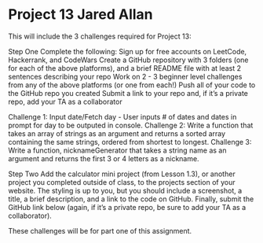 # Project 13 Jared Allan

This will include the 3 challenges required for Project 13:

Step One
Complete the following:
Sign up for free accounts on LeetCode, Hackerrank, and CodeWars
Create a GitHub repository with 3 folders (one for each of the above platforms), and a brief README file with at least 2 sentences describing your repo
Work on 2 - 3 beginner level challenges from any of the above platforms (or one from each!)
Push all of your code to the GitHub repo you created
Submit a link to your repo and, if it’s a private repo, add your TA as a collaborator

Challenge 1: Input date/Fetch day - User inputs # of dates and dates in prompt for day to be outputed in console.
Challenge 2: Write a function that takes an array of strings as an argument and returns a sorted array containing the same strings, ordered from shortest to longest.
Challenge 3: Write a function, nicknameGenerator that takes a string name as an argument and returns the first 3 or 4 letters as a nickname.

Step Two
Add the calculator mini project (from Lesson 1.3), or another project you completed outside of class, to the projects section of your website. The styling is up to you, but you should include a screenshot, a title, a brief description, and a link to the code on GitHub. Finally, submit the GitHub link below (again, if it’s a private repo, be sure to add your TA as a collaborator).

These challenges will be for part one of this assignment.